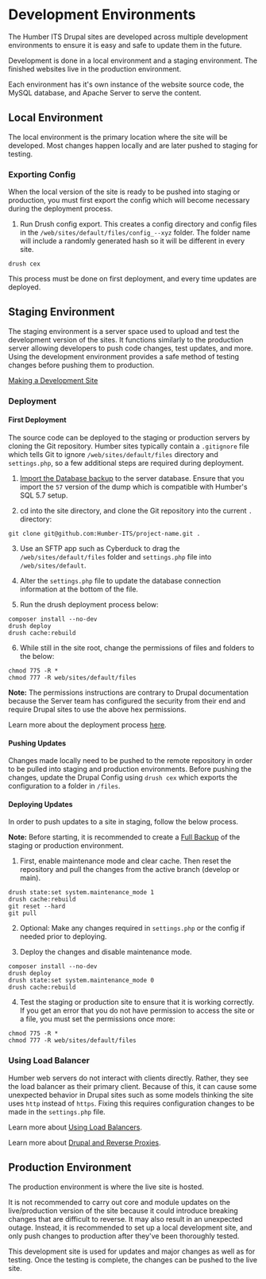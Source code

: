 # Development Environments

The Humber ITS Drupal sites are developed across multiple development environments to ensure it is easy and safe to update them in the future. 

Development is done in a local environment and a staging environment. The finished websites live in the production environment. 

Each environment has it's own instance of the website source code, the MySQL database, and Apache Server to serve the content.

## Local Environment

The local environment is the primary location where the site will be developed. Most changes happen locally and are later pushed to staging for testing. 

### Exporting Config

When the local version of the site is ready to be pushed into staging or production, you must first export the config which will become necessary during the deployment process. 

1) Run Drush config export. This creates a config directory and config files in the `/web/sites/default/files/config_--xyz` folder. The folder name will include a randomly generated hash so it will be different in every site.

```shell title="Drush Config Export Process"
drush cex
```

This process must be done on first deployment, and every time updates are deployed. 

## Staging Environment

The staging environment is a server space used to upload and test the development version of the sites. It functions similarly to the production server allowing developers to push code changes, test updates, and more. Using the development environment provides a safe method of testing changes before pushing them to production. 

[Making a Development Site](https://www.drupal.org/docs/user_guide/en/install-dev-making.html)

### Deployment

#### First Deployment

The source code can be deployed to the staging or production servers by cloning the Git repository. Humber sites typically contain a `.gitignore` file which tells Git to ignore `/web/sites/default/files` directory and `settings.php`, so a few additional steps are required during deployment. 

1) [Import the Database backup](database.md#importing-data) to the server database. Ensure that you import the `57` version of the dump which is compatible with Humber's SQL 5.7 setup. 
   
2) cd into the site directory, and clone the Git repository into the current `.` directory: 

```shell title="Clone the repository into the current directory using ."
git clone git@github.com:Humber-ITS/project-name.git .
```

3) Use an SFTP app such as Cyberduck to drag the `/web/sites/default/files` folder and `settings.php` file into `/web/sites/default`.
   
4) Alter the `settings.php` file to update the database connection information at the bottom of the file. 
   
5) Run the drush deployment process below: 

```shell title="Drush Deployment Process"
composer install --no-dev
drush deploy
drush cache:rebuild
```

6) While still in the site root, change the permissions of files and folders to the below: 

```shell title="Drupal File and Folder Permissions"
chmod 775 -R *
chmod 777 -R web/sites/default/files
```

**Note:** The permissions instructions are contrary to Drupal documentation because the Server team has configured the security from their end and require Drupal sites to use the above hex permissions.

Learn more about the deployment process [here](https://drupal.stackexchange.com/questions/254407/order-of-drush-commands-for-automated-deployment). 

#### Pushing Updates

Changes made locally need to be pushed to the remote repository in order to be pulled into staging and production environments. Before pushing the changes, update the Drupal Config using `drush cex` which exports the configuration to a folder in `/files`. 

#### Deploying Updates

In order to push updates to a site in staging, follow the below process.

**Note:** Before starting, it is recommended to create a [Full Backup](backup-restore.md#creating-a-full-backup) of the staging or production environment.

1) First, enable maintenance mode and clear cache. Then reset the repository and pull the changes from the active branch (develop or main). 

```shell title="Pulling Changes"
drush state:set system.maintenance_mode 1
drush cache:rebuild
git reset --hard
git pull
```

2) Optional: Make any changes required in `settings.php` or the config if needed prior to deploying.

3) Deploy the changes and disable maintenance mode.

```shell title="Deploying Changes"
composer install --no-dev
drush deploy
drush state:set system.maintenance_mode 0
drush cache:rebuild
```

4) Test the staging or production site to ensure that it is working correctly. If you get an error that you do not have permission to access the site or a file, you must set the permissions once more: 

```shell title="Drupal File and Folder Permissions"
chmod 775 -R *
chmod 777 -R web/sites/default/files
```

### Using Load Balancer

Humber web servers do not interact with clients directly. Rather, they see the load balancer as their primary client. Because of this, it can cause some unexpected behavior in Drupal sites such as some models thinking the site uses `http` instead of `https`. Fixing this requires configuration changes to be made in the `settings.php` file.

Learn more about [Using Load Balancers](https://www.drupal.org/node/425990). 

Learn more about [Drupal and Reverse Proxies](https://medium.com/@lmakarov/drupal-8-and-reverse-proxies-the-base-url-drama-c5553cbc9a3e). 

## Production Environment

The production environment is where the live site is hosted. 

It is not recommended to carry out core and module updates on the live/production version of the site because it could introduce breaking changes that are difficult to reverse. It may also result in an unexpected outage. Instead, it is recommended to set up a local development site, and only push changes to production after they've been thoroughly tested.

This development site is used for updates and major changes as well as for testing. Once the testing is complete, the changes can be pushed to the live site. 

